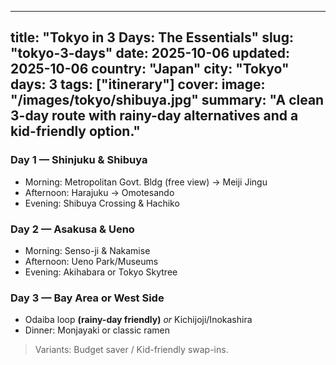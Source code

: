 
---
title: "Tokyo in 3 Days: The Essentials"
slug: "tokyo-3-days"
date: 2025-10-06
updated: 2025-10-06
country: "Japan"
city: "Tokyo"
days: 3
tags: ["itinerary"]
cover:
  image: "/images/tokyo/shibuya.jpg"
summary: "A clean 3-day route with rainy-day alternatives and a kid-friendly option."
---

### Day 1 — Shinjuku & Shibuya
- Morning: Metropolitan Govt. Bldg (free view) → Meiji Jingu
- Afternoon: Harajuku → Omotesando
- Evening: Shibuya Crossing & Hachiko

### Day 2 — Asakusa & Ueno
- Morning: Senso-ji & Nakamise
- Afternoon: Ueno Park/Museums
- Evening: Akihabara or Tokyo Skytree

### Day 3 — Bay Area or West Side
- Odaiba loop **(rainy-day friendly)** _or_ Kichijoji/Inokashira
- Dinner: Monjayaki or classic ramen

> Variants: Budget saver / Kid-friendly swap-ins.

